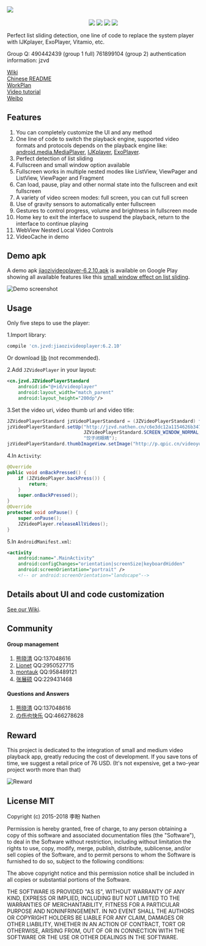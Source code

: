 <a href="https://github.com/lipangit/JiaoZiVideoPlayer" target="_blank"><img src="https://user-images.githubusercontent.com/2038071/29994158-7e65546c-8ffb-11e7-80fd-c630e2a36135.png" style="max-width:100%;"></a>
--
<p align="center">
<a href="http://developer.android.com/index.html"><img src="https://img.shields.io/badge/platform-android-green.svg"></a>
<a href="http://search.maven.org/#artifactdetails%7Ccn.jzvd%7Cjiaozivideoplayer%7C5.8.2%7Caar"><img src="https://img.shields.io/badge/Maven%20Central-6.2.10-green.svg"></a>
<a href="http://choosealicense.com/licenses/mit/"><img src="https://img.shields.io/badge/license-MIT-green.svg"></a>
<a href="https://android-arsenal.com/details/1/3269"><img src="https://img.shields.io/badge/Android%20Arsenal-jiaozivideoplayer-green.svg?style=true"></a>
</p>

Perfect list sliding detection, one line of code to replace the system player with IJKplayer, ExoPlayer, Vitamio, etc.

Group Q: 490442439 (group 1 full) 761899104 (group 2) authentication information: jzvd

[Wiki](https://github.com/lipangit/JiaoZiVideoPlayer/wiki)  
[Chinese README](https://github.com/lipangit/JiaoZiVideoPlayer/blob/develop/README-ZH.md)  
[WorkPlan](https://github.com/lipangit/JiaoZiVideoPlayer/projects/2)  
[Video tutorial](https://github.com/lipangit/JiaoZiVideoPlayer/wiki/%E8%A7%86%E9%A2%91%E6%95%99%E7%A8%8B)  
[Weibo](http://weibo.com/2342820395/profile?topnav=1&wvr=6&is_all=1)  

## Features

1. You can completely customize the UI and any method
2. One line of code to switch the playback engine, supported video formats and protocols depends on the playback engine like:  [android.media.MediaPlayer](https://developer.android.com/guide/topics/media/media-formats.html), [IJKplayer](https://github.com/Bilibili/ijkplayer), [ExoPlayer](http://google.github.io/ExoPlayer/supported-formats.html).
3. Perfect detection of list sliding
4. Fullscreen and small window option available
5. Fullscreen works in multiple nested modes like ListView, ViewPager and ListView, ViewPager and Fragment
6. Can load, pause, play and other normal state into the fullscreen and exit fullscreen
7. A variety of video screen modes: full screen, you can cut full screen
8. Use of gravity sensors to automatically enter fullscreen
9. Gestures to control progress, volume and brightness in fullscreen mode
10. Home key to exit the interface to suspend the playback, return to the interface to continue playing
11. WebView Nested Local Video Controls
12. VideoCache in demo

## Demo apk 

A demo apk [jiaozivideoplayer-6.2.10.apk](https://github.com/lipangit/JiaoZiVideoPlayer/releases/download/v6.2.10/jiaozivideoplayer-6.2.10.apk) is available on Google Play showing all available features like this [small window effect on list sliding](http://weibo.com/tv/v/FtxpWgqmg?fid=1034:5cda6fc7f394b403d592bd9b1d5a9701).

![Demo screenshot][1]

## Usage

Only five steps to use the player:

1.Import library:
```gradle
compile 'cn.jzvd:jiaozivideoplayer:6.2.10'
```

Or download [lib](https://github.com/lipangit/JiaoZiVideoPlayer/releases/tag/v6.2.10) (not recommended).

2.Add `JZVideoPlayer` in your layout:
```xml
<cn.jzvd.JZVideoPlayerStandard
    android:id="@+id/videoplayer"
    android:layout_width="match_parent"
    android:layout_height="200dp"/>
```

3.Set the video uri, video thumb url and video title:
```java
JZVideoPlayerStandard jzVideoPlayerStandard = (JZVideoPlayerStandard) findViewById(R.id.videoplayer);
jzVideoPlayerStandard.setUp("http://jzvd.nathen.cn/c6e3dc12a1154626b3476d9bf3bd7266/6b56c5f0dc31428083757a45764763b0-5287d2089db37e62345123a1be272f8b.mp4", 
                            JZVideoPlayerStandard.SCREEN_WINDOW_NORMAL, 
                            "饺子闭眼睛");
jzVideoPlayerStandard.thumbImageView.setImage("http://p.qpic.cn/videoyun/0/2449_43b6f696980311e59ed467f22794e792_1/640");
```

4.In `Activity`:
```java
@Override
public void onBackPressed() {
    if (JZVideoPlayer.backPress()) {
        return;
    }
    super.onBackPressed();
}
@Override
protected void onPause() {
    super.onPause();
    JZVideoPlayer.releaseAllVideos();
}
```

5.In `AndroidManifest.xml`:
```xml
<activity
    android:name=".MainActivity"
    android:configChanges="orientation|screenSize|keyboardHidden"
    android:screenOrientation="portrait" />
    <!-- or android:screenOrientation="landscape"-->
```

## Details about UI and code customization

[See our Wiki](https://github.com/lipangit/JiaoZiVideoPlayer/wiki).

## Community

#### Group management

1. [熊晓清](http://blog.csdn.net/yaya_xiong) QQ:137048616
2. [Lionet](https://github.com/Lionet6?tab=repositories) QQ:2950527715
3. [montauk](https://github.com/hanmeimei888) QQ:958489121
4. [张展硕]() QQ:229431468

#### Questions and Answers

1. [熊晓清](http://blog.csdn.net/yaya_xiong) QQ:137048616
2. [の伤也快乐](https://github.com/jmhjmh) QQ:466278628

## Reward

This project is dedicated to the integration of small and medium video playback app, greatly reducing the cost of development. If you save tons of time, we suggest a retail price of 76 USD. (It's not expensive, get a two-year project worth more than that)

![Reward][2]

## License MIT

Copyright (c) 2015-2018 李盼 Nathen

Permission is hereby granted, free of charge, to any person obtaining a copy of this software and associated documentation files (the "Software"), to deal in the Software without restriction, including without limitation the rights to use, copy, modify, merge, publish, distribute, sublicense, and/or sell copies of the Software, and to permit persons to whom the Software is furnished to do so, subject to the following conditions:

The above copyright notice and this permission notice shall be included in all copies or substantial portions of the Software.

THE SOFTWARE IS PROVIDED "AS IS", WITHOUT WARRANTY OF ANY KIND, EXPRESS OR IMPLIED, INCLUDING BUT NOT LIMITED TO THE WARRANTIES OF MERCHANTABILITY, FITNESS FOR A PARTICULAR PURPOSE AND NONINFRINGEMENT. IN NO EVENT SHALL THE AUTHORS OR COPYRIGHT HOLDERS BE LIABLE FOR ANY CLAIM, DAMAGES OR OTHER LIABILITY, WHETHER IN AN ACTION OF CONTRACT, TORT OR OTHERWISE, ARISING FROM, OUT OF OR IN CONNECTION WITH THE SOFTWARE OR THE USE OR OTHER DEALINGS IN THE SOFTWARE.

[1]: https://user-images.githubusercontent.com/2038071/31045150-a077cc8a-a5a2-11e7-8dc2-7a0e3a9f3e62.jpg
[2]: https://user-images.githubusercontent.com/2038071/29978804-45c321ba-8f75-11e7-9040-776d3b6dca1f.jpg
